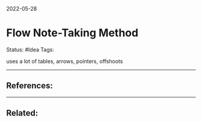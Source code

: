 2022-05-28
# Flow Note-Taking Method
Status: #Idea
Tags:



uses a lot of tables, arrows, pointers, offshoots



---
## References:

---
## Related:
